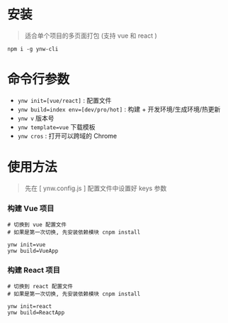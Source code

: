 # 安装

> 适合单个项目的多页面打包 (支持 vue 和 react )

```shell
npm i -g ynw-cli
```

# 命令行参数

- `ynw init=[vue/react]` : 配置文件
- `ynw build=index env=[dev/pro/hot]` : 构建 + 开发环境/生成环境/热更新
- `ynw v` 版本号
- `ynw template=vue` 下载模板
- `ynw cros` : 打开可以跨域的 Chrome

# 使用方法

> 先在 [ ynw.config.js ] 配置文件中设置好 keys 参数

### 构建 Vue 项目

```shell
# 切换到 vue 配置文件
# 如果是第一次切换, 先安装依赖模块 cnpm install

ynw init=vue
ynw build=VueApp
```

### 构建 React 项目

```shell
# 切换到 react 配置文件
# 如果是第一次切换, 先安装依赖模块 cnpm install

ynw init=react
ynw build=ReactApp
```

